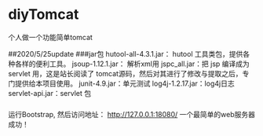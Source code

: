 # diyTomcat
个人做一个功能简单tomcat

##2020/5/25update
###jar包
hutool-all-4.3.1.jar： hutool 工具类包，提供各种各样的便利工具。
jsoup-1.12.1.jar： 解析xml用
jspc_all.jar：把 jsp 编译成为 servlet 用，这是站长阅读了 tomcat源码，然后对其进行了修改与提取之后，专门提供给本项目使用。
junit-4.9.jar：单元测试
log4j-1.2.17.jar：log4j日志
servlet-api.jar：servlet 包
###
运行Bootstrap, 然后访问地址：
http://127.0.0.1:18080/  一个最简单的web服务器成功！
